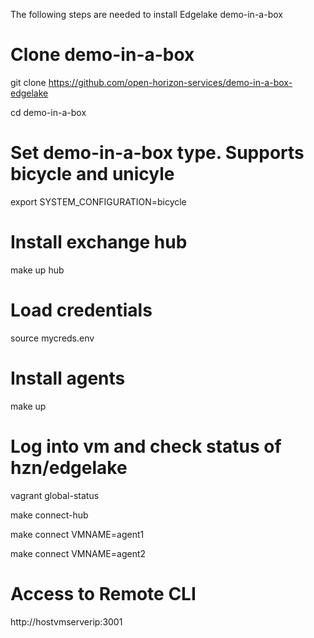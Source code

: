 The following steps are needed to install Edgelake demo-in-a-box


# Clone demo-in-a-box
git clone https://github.com/open-horizon-services/demo-in-a-box-edgelake

cd demo-in-a-box

# Set demo-in-a-box type.  Supports bicycle and unicyle
export SYSTEM_CONFIGURATION=bicycle

# Install exchange hub
make up hub

# Load credentials
source mycreds.env

# Install agents
make up

# Log into vm and check status of hzn/edgelake
vagrant global-status

make connect-hub

make connect VMNAME=agent1

make connect VMNAME=agent2

# Access to Remote CLI
http://hostvmserverip:3001

